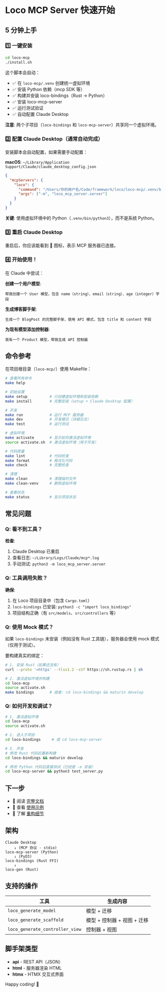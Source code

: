 # Loco MCP Server 快速开始

## 5 分钟上手

### 1️⃣ 一键安装

```bash
cd loco-mcp
./install.sh
```

这个脚本会自动：
- ✅ 在 `loco-mcp/.venv` 创建统一虚拟环境
- ✅ 安装 Python 依赖（mcp SDK 等）
- ✅ 构建并安装 loco-bindings（Rust → Python）
- ✅ 安装 loco-mcp-server
- ✅ 运行测试验证
- ✅ 自动配置 Claude Desktop

**注意**: 两个子项目（`loco-bindings` 和 `loco-mcp-server`）共享同一个虚拟环境。

### 2️⃣ 配置 Claude Desktop（通常自动完成）

安装脚本会自动配置，如果需要手动配置：

**macOS**: `~/Library/Application Support/Claude/claude_desktop_config.json`

```json
{
  "mcpServers": {
    "loco": {
      "command": "/Users/你的用户名/Code/framework/loco/loco-mcp/.venv/bin/python3",
      "args": ["-m", "loco_mcp_server.server"]
    }
  }
}
```

**关键**: 使用虚拟环境中的 Python（`.venv/bin/python3`），而不是系统 Python。

### 3️⃣ 重启 Claude Desktop

重启后，你应该能看到 🔌 图标，表示 MCP 服务器已连接。

### 4️⃣ 开始使用！

在 Claude 中尝试：

**创建一个用户模型**:
```
帮我创建一个 User 模型，包含 name（string）、email（string）、age（integer）字段
```

**生成博客脚手架**:
```
生成一个 BlogPost 的完整脚手架，使用 API 模式，包含 title 和 content 字段
```

**为现有模型添加控制器**:
```
我有一个 Product 模型，帮我生成 API 控制器
```

## 命令参考

在项目根目录（`loco-mcp/`）使用 Makefile：

```bash
# 查看所有命令
make help

# 初始设置
make setup          # 只创建虚拟环境和安装依赖
make install        # 完整安装（setup + Claude Desktop 配置）

# 开发
make run            # 运行 MCP 服务器
make dev            # 开发模式（详细日志）
make test           # 运行测试

# 虚拟环境
make activate       # 显示如何激活虚拟环境
source activate.sh  # 激活虚拟环境（用于开发）

# 代码质量
make lint           # 代码检查
make format         # 格式化代码
make check          # 完整检查

# 清理
make clean          # 清理临时文件
make clean-venv     # 删除虚拟环境

# 查看状态
make status         # 显示项目状态
```

## 常见问题

### Q: 看不到工具？

**检查**:
1. Claude Desktop 已重启
2. 查看日志: `~/Library/Logs/Claude/mcp*.log`
3. 手动测试: `python3 -m loco_mcp_server.server`

### Q: 工具调用失败？

**确保**:
1. 在 Loco 项目目录中（包含 `Cargo.toml`）
2. `loco-bindings` 已安装: `python3 -c "import loco_bindings"`
3. 项目结构正确（有 `src/models`、`src/controllers` 等）

### Q: 使用 Mock 模式？

如果 `loco-bindings` 未安装（例如没有 Rust 工具链），服务器会使用 mock 模式（仅用于测试）。

要构建真实的绑定：
```bash
# 1. 安装 Rust（如果还没有）
curl --proto '=https' --tlsv1.2 -sSf https://sh.rustup.rs | sh

# 2. 激活虚拟环境并构建
cd loco-mcp
source activate.sh
make bindings       # 或者: cd loco-bindings && maturin develop
```

### Q: 如何开发和调试？

```bash
# 1. 激活虚拟环境
cd loco-mcp
source activate.sh

# 2. 进入子项目
cd loco-bindings     # 或 cd loco-mcp-server

# 3. 开发
# 修改 Rust 代码后重新构建
cd loco-bindings && maturin develop

# 修改 Python 代码后直接测试（已经是 -e 安装）
cd loco-mcp-server && python3 test_server.py
```

## 下一步

- 📖 阅读 [完整文档](loco-mcp-server/README.md)
- 📝 查看 [使用示例](loco-mcp-server/example_usage.md)
- 🔧 了解 [重构细节](REFACTORING_SUMMARY.md)

## 架构

```
Claude Desktop
    ↓ (MCP 协议 - stdio)
loco-mcp-server (Python)
    ↓ (PyO3)
loco-bindings (Rust FFI)
    ↓
loco-gen (Rust)
```

## 支持的操作

| 工具 | 生成内容 |
|-----|---------|
| `loco_generate_model` | 模型 + 迁移 |
| `loco_generate_scaffold` | 模型 + 控制器 + 视图 + 迁移 |
| `loco_generate_controller_view` | 控制器 + 视图 |

## 脚手架类型

- **api** - REST API（JSON）
- **html** - 服务器渲染 HTML
- **htmx** - HTMX 交互式界面

Happy coding! 🚀


